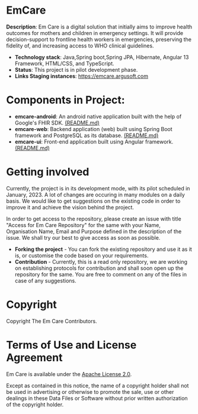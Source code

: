 # EmCare

 **Description**: Em Care is a digital solution that initially aims to improve health outcomes for mothers and children in emergency settings. It will provide decision-support to frontline health workers in emergencies, preserving the fidelity of, and increasing access to WHO clinical guidelines.

   - **Technology stack**: Java,Spring boot,Spring JPA, Hibernate, Angular 13 Framework, HTML/CSS, and TypeScript.
   - **Status**: This project is in pilot development phase.
   - **Links Staging instances**: https://emcare.argusoft.com
# Components in Project:

- **emcare-android**: An android native application built with the help of Google's FHIR SDK.  [(README.md)](/emcare-android/README.md)
- **emcare-web**: Backend application (web) built using Spring Boot framework and PostgreSQL as its database. [(README.md)](/emcare-web/README.md)
- **emcare-ui**: Front-end application built using Angular framework. [(README.md)](/emcare-ui/README.md)
<!-- *** 
# Dependencies
###### Following dependencies are being used in the app
- KeyCloak(Identity and Access Management)
- IBM(Watson Language Translator)
- Twilio
- Google's FHIR SDK
## **KeyCloak(Identity and Access Management)**
### Setting up KeyCloak
1. Download KeyCloak-15.0.2 from https://www.keycloak.org/downloads
2. Go to the KeyCloak-15.0.2/standalone/configuration/standalone.xml and change schema or DB credential for your use
3. cd bin 
4. ./standalone.sh -b 0.0.0.0 -bmanagement 0.0.0.0 -Djboss.socket.binding.port-offset=100 &
***

## **IBM Watson Language Translator**
### Setting up IBM
1. Go to the https://cloud.ibm.com/login?state=/catalog/services/language-translator and make Sign-in or Sign-up.
2. Make new service for project
3. Get access-key from the service console.
***

## **Twilio(SMS Service)**
### Setting up Twilio
1. Go to the https://www.twilio.com/login and make Sign-in or Sign-Up.
2. Make New SMS Service for project
3. Get access-token, ssid, phone-number, and service-id  from the service console.
***
## **Google FHIR SDK**
 - **Engine**: To manage the FHIR resource locally in the application as well as to handle the sync & management of resources between   application & server
 - **SDC**: It is used to render the questionnaire using its form filler, fetch questionnaire Response & extract resources from the questionnaire using structure map based extraction.
 - **Workflow Library**: Currently using to evaluate cql for initialExpression & wip to use it for the plan definition

# Configuration
Em Care have different configuration based on each components which are describe below in "How to Run" section. 
## How to Run
#### Steps for running Em Care web

1. Go to emcare-web/ directory
2. Create an admin user from the keycloak UI (http://server-ip:port/auth/)
3. Get access-key from the IBM service console. (https://cloud.ibm.com/login?state=/catalog/services/language-translator)
4. Get access-token, ssid, phone-number, and service-id  from the twilio service console. (https://www.twilio.com/login)
5. Set KeyCloak Client secret and admin user info in KeycloakConfig.java file (emcare-web/src/main/java/com/argusoft/who/emcare/web/config/KeyCloakConfig.java)(Ignore if you done before)
6. Run command "mvn clean install"
7. Go to "/target" folder
8. Run "java -jar emcare-web.jar"

    java -jar emcare-web-0.0.1-SNAPSHOT.jar --keycloak.credentials.secret=********-******-****-****-********** --ibm.access-key=******************************** --spring.mail.password=************ --twilio.account.ssid=****************** --twilio.account.token=************** --twilio.phone.number=************ --twilio.messaging.service.id=********************** --spring.datasource.password=************ --root=/home/************

#### Notes For emcare-web

- **keycloak.credentials.secret** -> Provide credentials of KeyCloak (You can see this key from the KeyCloak user interface) for user identity and access management.
- **ibm.access-key** -> Provide a key for dynamic language translation (You have to create an account in IBM and get the key from there https://www.ibm.com/cloud/watson-language-translator)
- **spring.mail.password** -> Provide mail account server password for communicating with Em Care users.
- **twilio.account.ssid** -> provider Twilio Account SSID for communicating with users via SMS. (You can get this from https://www.twilio.com/)
- **twilio.account.token** -> provider Twilio Account TOKEN for communicating with users via SMS. (You can get this from https://www.twilio.com/)
- **twilio.phone.number** -> provider Twilio Account Phone Number for communicate with user via SMS. (You can get this from https://www.twilio.com/)
- **twilio.messaging.service.id** -> provider Twilio Account SERVICE-ID for communicating with users via SMS. (You can get this from https://www.twilio.com/)
- **spring.datasource.password** -> Provide a Postgresql database password.
- **root** -> Provide root path for resource management.
***

### **Steps for running Em Care UI**: 

1. Install primary requirement Node(V16).
2. Install Angular 13 CLI.
3. Go to the directory emcare-ui/ .
4. Run "npm install".
5. Run "ng serve". (By default server start on 4200 port).
*** -->
# Getting involved

Currently, the project is in its development mode, with its pilot scheduled in January, 2023. A lot of changes are occuring in many modules on a daily basis. We would like to get suggestions on the existing code in order to improve it and achieve the vision behind the project. 

In order to get access to the repository, please create an issue with title "Access for Em Care Repository" for the same with your Name, Organisation Name, Email and Purpose defined in the description of the issue. We shall try our best to give access as soon as possible. 

- **Forking the project** - You can fork the existing repository and use it as it is, or customise the code based on your requirements. 
- **Contribution** - Currently, this is a read only repository, we are working on establishing protocols for contribution and shall soon open up the repository for the same. You are free to comment on any of the files in case of any suggestions. 

<!-- # Additional Information or Links
1. **Em Care Staging application** : https://emcare.argusoft.com
2. **KeyCloak Documentation** : https://www.keycloak.org/documentation
3. **IBM Cloud Translation** : https://www.ibm.com/cloud/watson-language-translator
3. **Twilio** : https://www.twilio.com/docs/sms -->

# Copyright
Copyright The Em Care Contributors.

# Terms of Use and License Agreement
Em Care is available under the [Apache License 2.0](LICENSE).

Except as contained in this notice, the name of a copyright holder shall not be used in advertising or otherwise to promote the sale, use or other dealings in these Data Files or Software without prior written authorization of the copyright holder.

